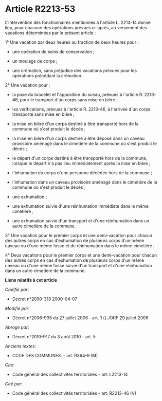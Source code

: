 # Article R2213-53

L'intervention des fonctionnaires mentionnés à l'article L. 2213-14 donne lieu, pour chacune des opérations prévues ci-après,
au versement des vacations déterminées par le présent article :

1° Une vacation par deux heures ou fraction de deux heures pour :

- une opération de soins de conservation ;

- un moulage de corps ;

- une crémation, sans préjudice des vacations prévues pour les opérations précédant la crémation.

2° Une vacation pour :

- la pose du bracelet et l'apposition du sceau, prévues à l'article R. 2213-46, pour le transport d'un corps sans mise en
bière ;

- les vérifications, prévues à l'article R. 2213-46, à l'arrivée d'un corps transporté sans mise en bière ;

- la mise en bière d'un corps destiné à être transporté hors de la commune où s'est produit le décès ;

- la mise en bière d'un corps destiné à être déposé dans un caveau provisoire aménagé dans le cimetière de la commune où
s'est produit le décès ;

- le départ d'un corps destiné à être transporté hors de la commune, lorsque le départ n'a pas lieu immédiatement après la
mise en bière ;

- l'inhumation du corps d'une personne décédée hors de la commune ;

- l'inhumation dans un caveau provisoire aménagé dans le cimetière de la commune où s'est produit le décès ;

- une exhumation ;

- une exhumation suivie d'une réinhumation immédiate dans le même cimetière ;

- une exhumation suivie d'un transport et d'une réinhumation dans un autre cimetière de la commune.

3° Une vacation pour le premier corps et une demi-vacation pour chacun des autres corps en cas d'exhumation de plusieurs
corps d'un même caveau ou d'une même fosse et de réinhumation dans le même cimetière ;

4° Deux vacations pour le premier corps et une demi-vacation pour chacun des autres corps en cas d'exhumation de plusieurs
corps d'un même caveau ou d'une même fosse suivie d'un transport et d'une réinhumation dans un autre cimetière de la commune.

**Liens relatifs à cet article**

_Codifié par_:

  - Décret n°2000-318 2000-04-07

_Modifié par_:

  - Décret n°2006-938 du 27 juillet 2006 - art. 1 () JORF 29 juillet 2006

_Abrogé par_:

  - Décret n°2010-917 du 3 août 2010 - art. 5

_Anciens textes_:

  - CODE DES COMMUNES. - art. R364-9 (M)

_Cite_:

  - Code général des collectivités territoriales - art. L2213-14

_Cité par_:

  - Code général des collectivités territoriales - art. R2213-46 (V)
